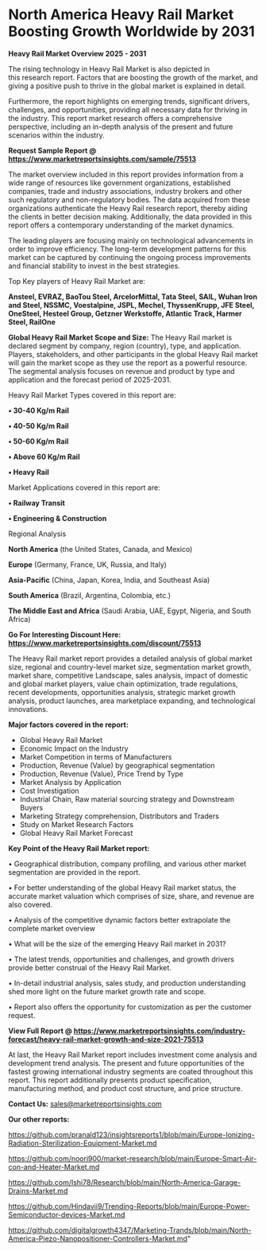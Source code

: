 # North America Heavy Rail Market Boosting Growth Worldwide by 2031

<Strong> Heavy Rail Market Overview 2025 - 2031</strong>

The rising technology in Heavy Rail Market is also depicted in this research report. Factors that are boosting the growth of the market, and giving a positive push to thrive in the global market is explained in detail.

Furthermore, the report highlights on emerging trends, significant drivers, challenges, and opportunities, providing all necessary data for thriving in the industry. This report market research offers a comprehensive perspective, including an in-depth analysis of the present and future scenarios within the industry.

<strong>Request Sample Report @ <a href=https://www.marketreportsinsights.com/sample/75513>https://www.marketreportsinsights.com/sample/75513</a></strong>

The market overview included in this report provides information from a wide range of resources like government organizations, established companies, trade and industry associations, industry brokers and other such regulatory and non-regulatory bodies. The data acquired from these organizations authenticate the Heavy Rail research report, thereby aiding the clients in better decision making. Additionally, the data provided in this report offers a contemporary understanding of the market dynamics.

The leading players are focusing mainly on technological advancements in order to improve efficiency. The long-term development patterns for this market can be captured by continuing the ongoing process improvements and financial stability to invest in the best strategies.

Top Key players of Heavy Rail Market are:

<strong>Ansteel, EVRAZ, BaoTou Steel, ArcelorMittal, Tata Steel, SAIL, Wuhan Iron and Steel, NSSMC, Voestalpine, JSPL, Mechel, ThyssenKrupp, JFE Steel, OneSteel, Hesteel Group, Getzner Werkstoffe, Atlantic Track, Harmer Steel, RailOne</strong>

<strong><b>Global Heavy Rail Market Scope and Size:</b></strong>
The Heavy Rail market is declared segment by company, region (country), type, and application. Players, stakeholders, and other participants in the global Heavy Rail market will gain the market scope as they use the report as a powerful resource. The segmental analysis focuses on revenue and product by type and application and the forecast period of 2025-2031.

Heavy Rail Market Types covered in this report are:

<strong>• 30-40 Kg/m Rail

• 40-50 Kg/m Rail

• 50-60 Kg/m Rail

• Above 60 Kg/m Rail

• Heavy Rail</strong>

Market Applications covered in this report are:

<strong>• Railway Transit

• Engineering & Construction</strong> 

Regional Analysis

<strong>North America</strong> (the United States, Canada, and Mexico)

<strong>Europe</strong> (Germany, France, UK, Russia, and Italy)

<strong>Asia-Pacific</strong> (China, Japan, Korea, India, and Southeast Asia)

<strong>South America</strong> (Brazil, Argentina, Colombia, etc.)

<strong>The Middle East and Africa</strong> (Saudi Arabia, UAE, Egypt, Nigeria, and South Africa)

<strong>Go For Interesting Discount Here: <a href=https://www.marketreportsinsights.com/discount/75513>https://www.marketreportsinsights.com/discount/75513</a></strong>

The Heavy Rail market report provides a detailed analysis of global market size, regional and country-level market size, segmentation market growth, market share, competitive Landscape, sales analysis, impact of domestic and global market players, value chain optimization, trade regulations, recent developments, opportunities analysis, strategic market growth analysis, product launches, area marketplace expanding, and technological innovations.

<strong><b>Major factors covered in the report:</b></strong>
<ul>
  <li>Global Heavy Rail Market </li>
  <li>Economic Impact on the Industry</li>
  <li>Market Competition in terms of Manufacturers</li>
  <li>Production, Revenue (Value) by geographical segmentation</li>
  <li>Production, Revenue (Value), Price Trend by Type</li>
  <li>Market Analysis by Application</li>
  <li>Cost Investigation</li>
  <li>Industrial Chain, Raw material sourcing strategy and Downstream Buyers</li>
  <li>Marketing Strategy comprehension, Distributors and Traders</li>
  <li>Study on Market Research Factors</li>
  <li>Global Heavy Rail Market Forecast</li>
</ul>

<strong><b>Key Point of the Heavy Rail Market report:</b></strong>

• Geographical distribution, company profiling, and various other market segmentation are provided in the report.

• For better understanding of the global Heavy Rail market status, the accurate market valuation which comprises of size, share, and revenue are also covered.

• Analysis of the competitive dynamic factors better extrapolate the complete market overview

• What will be the size of the emerging Heavy Rail market in 2031?

• The latest trends, opportunities and challenges, and growth drivers provide better construal of the Heavy Rail Market.

• In-detail industrial analysis, sales study, and production understanding shed more light on the future market growth rate and scope.

• Report also offers the opportunity for customization as per the customer request.

<strong><b>View Full Report @ <a href=https://www.marketreportsinsights.com/industry-forecast/heavy-rail-market-growth-and-size-2021-75513>https://www.marketreportsinsights.com/industry-forecast/heavy-rail-market-growth-and-size-2021-75513</a></b></strong>


At last, the Heavy Rail Market report includes investment come analysis and development trend analysis. The present and future opportunities of the fastest growing international industry segments are coated throughout this report. This report additionally presents product specification, manufacturing method, and product cost structure, and price structure.

<strong>Contact Us:</strong>
sales@marketreportsinsights.com

<strong>Our other reports:</strong>

<a href=https://github.com/pranald123/insightsreports1/blob/main/Europe-Ionizing-Radiation-Sterilization-Equipment-Market.md>https://github.com/pranald123/insightsreports1/blob/main/Europe-Ionizing-Radiation-Sterilization-Equipment-Market.md</a>

<a href=https://github.com/noori900/market-research/blob/main/Europe-Smart-Air-con-and-Heater-Market.md>https://github.com/noori900/market-research/blob/main/Europe-Smart-Air-con-and-Heater-Market.md</a>

<a href=https://github.com/Ishi78/Research/blob/main/North-America-Garage-Drains-Market.md>https://github.com/Ishi78/Research/blob/main/North-America-Garage-Drains-Market.md</a>

<a href=https://github.com/Hindavii9/Trending-Reports/blob/main/Europe-Power-Semiconductor-devices-Market.md>https://github.com/Hindavii9/Trending-Reports/blob/main/Europe-Power-Semiconductor-devices-Market.md</a>

<a href=https://github.com/digitalgrowth4347/Marketing-Trands/blob/main/North-America-Piezo-Nanopositioner-Controllers-Market.md>https://github.com/digitalgrowth4347/Marketing-Trands/blob/main/North-America-Piezo-Nanopositioner-Controllers-Market.md</a>"
